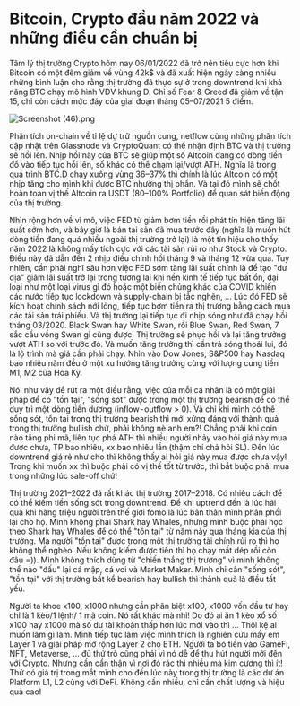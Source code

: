 # Bitcoin, Crypto đầu năm 2022 và những điều cần chuẩn bị


> 
Tâm lý thị trường Crypto hôm nay 06/01/2022 đã trở nên tiêu cực hơn khi Bitcoin có một đêm giảm về vùng 42k$ và đã xuất hiện ngày càng nhiều những bình luận cho rằng thị trường đã thực sự ở trong downtrend khi khả năng BTC chạy mô hình VĐV khung D. Chỉ số Fear & Greed đã giảm về tận 15, chỉ còn cách mức đáy của giai đoạn tháng 05–07/2021 5 điểm.


![Screenshot (46).png](https://cdn.hashnode.com/res/hashnode/image/upload/v1642049493243/GBgAH_Yon.png)

Phân tích on-chain về tỉ lệ dự trữ nguồn cung, netflow cùng những phân tích cập nhật trên Glassnode và CryptoQuant có thể nhận định BTC và thị trường sẽ hồi lên. Nhịp hồi này của BTC sẽ giúp một số Altcoin đang có dòng tiền đổ vào tiếp tục hồi lên, số khác có thể chạm lại/vượt ATH. Nghĩa là trong quá trình BTC.D chạy xuống vùng 36–37% thì chính là lúc Altcoin có một nhịp tăng cho mình khi được BTC nhường thị phần. Và tại đó mình sẽ chốt hoàn toàn vị thế Altcoin ra USDT (80–100% Portfolio) để quan sát biến động của thị trường.

Nhìn rộng hơn về vĩ mô, việc FED từ giảm bơm tiền rồi phát tín hiện tăng lãi suất sớm hơn, và bây giờ là bán tài sản đã mua trước đây (nghĩa là muốn hút dòng tiền đang quá nhiều ngoài thị trường trở lại) là một tín hiệu cho thấy năm 2022 là không mấy tích cực với các tài sản rủi ro như Stock và Crypto. Điều này đã dẫn đến 2 nhịp điều chỉnh hồi tháng 9 và tháng 12 vừa qua. Tuy nhiên, cần phải nghĩ sâu hơn việc FED sớm tăng lãi suất chính là để tạo "dư địa" giảm lãi suất trở lại trong tương lai khi nền kinh tế tiếp tục bất ổn, đại loại như một loại virus gì đó hoặc một biến chủng khác của COVID khiến các nước tiếp tục lockdown và supply-chain bị tắc nghẽn, … Lúc đó FED sẽ kích hoạt chính sách nới lỏng, tiếp tục bơm tiền ra thị trường bằng cách mua các tài sản trái phiếu. Và thị trường lại tiếp tục đi nhịp sóng như đã chạy hồi tháng 03/2020. Black Swan hay White Swan, rồi Blue Swan, Red Swan, 7 sắc cầu vồng Swan gì cũng được. Thị trường sẽ phục hồi và lại tăng trưởng vượt ATH so với trước đó. Và muốn tăng trưởng thì cần trả sóng thoái lui, đó là lộ trình mà giá cần phải chạy. Nhìn vào Dow Jones, S&P500 hay Nasdaq bao nhiêu năm đều ở một xu hướng tăng trưởng cùng với lượng cung tiền M1, M2 của Hoa Kỳ.

Nói như vậy để rút ra một điều rằng, việc của mỗi cá nhân là có một giải pháp để có "tồn tại", "sống sót" được trong một thị trường bearish để có thể duy trì một dòng tiền dương (inflow - outflow > 0). Và chỉ khi mình có thể sống sót, tồn tại trong thị trường bearish thì mới xứng đáng với thành quả trong thị trường bullish chứ, phải không nè anh em?! Chẳng phải khi coin nào tăng phi mã, liên tục phá ATH thì nhiều người nhảy vào hỏi giá này mua được chưa, TP bao nhiêu, xx bao nhiêu lần (thậm chí chả hỏi SL). Đến lúc downtrend giá rẻ như cho thì không thấy ai hỏi giá này mua được chưa vậy! Trong khi muốn xx thì buộc phải có vị thế tốt từ trước, thì bắt buộc phải mua trong những lúc sale-off chứ!

Thị trường 2021–2022 đã rất khác thị trường 2017–2018. Có nhiều cách để có thể kiếm tiền sống sót trong downtrend. Để khi uptrend đến là lúc hái quả khi hàng triệu người trên thế giới fomo là lúc bản thân mình phân phối lại cho họ. Mình không phải Shark hay Whales, nhưng mình buộc phải học theo Shark hay Whales để có thể "tồn tại" từ năm này qua tháng kia của thị trường. Mà người "tồn tại" được trong một thị trường tài chính rủi ro thì họ không thể nghèo. Nếu không kiếm được tiền thì họ chạy mất dép rồi còn đâu =)). Mình không thích dùng từ "chiến thắng thị trường" vì mình không thể nào "đấu" lại cá mập, cá voi và Market Maker. Mình chỉ cần "sống sót", "tồn tại" với thị trường bất kể bearish hay bullish thì thành quả là điều tất yếu.

Người ta khoe x100, x1000 nhưng cần phân biệt x100, x1000 vốn đầu tư hay chỉ là 1 kèo/1 lệnh/ 1 mã coin. Nó rất khác mà nhỉ! Do đó ai ăn 1 kèo xổ số x100 hay x1000 mà số dư tài khoản thấp hơn lúc mới vào thì … Thôi kệ ai muốn làm gì làm. Mình tiếp tục làm việc mình thích là nghiên cứu mấy em Layer 1 và giải pháp mở rộng Layer 2 cho ETH. Người ta bỏ tiền vào GameFi, NFT, Metaverse, … đủ thứ trò cũng phải vì nó dễ để thu hút người mới đến với Crypto. Nhưng cần cẩn thận vì nơi đó rác thì nhiều mà kim cương thì ít! Thứ có giá trị trong mắt mình cho đến lúc này trong thị trường là các dự án Platform L1, L2 cùng với DeFi. Không cần nhiều, chỉ cần chất lượng và hiệu quả cao!